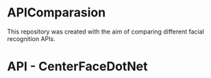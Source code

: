 # APIComparasion
This repository was created with the aim of comparing different facial recognition APIs.

# API - CenterFaceDotNet
